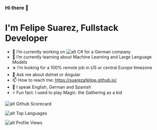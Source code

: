 ### Hi there 👋


# I'm Felipe Suarez, Fullstack Developer

- 🔭 I’m currently working on ![alt C#](https://developerjobs.s3.us-east-2.amazonaws.com/logos/csharp.png) for a German company
- 🌱 I’m currently learning about Machine Learning and Large Language Models
- ✈️ I’m looking for a 100% remote job in US or central Europe timezone
- 💬 Ask me about dotnet or Angular
- 📫 How to reach me: https://suarezafelipe.github.io/ 
- 👅 I speak English, German and Spanish
- ⚡ Fun fact: I used to play Magic: the Gathering as a kid

![alt Github Scorecard](https://github-readme-stats.vercel.app/api?username=suarezafelipe&show_icons=true&locale=en&theme=dracula)

![alt Top Languages](https://github-readme-stats.vercel.app/api/top-langs?username=suarezafelipe&show_icons=true&locale=en&layout=compact&theme=dracula&hide=vue)

![alt Profile Views](https://komarev.com/ghpvc/?username=suarezafelipe&label=Profile%20views&color=e16488&style=flat)







